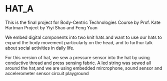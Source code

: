# HAT_A
This is the final project for Body-Centric Technologies Course by Prof. Kate Hartman
Project by Yiyi Shao and Feng Yuan

We embed digital components into two knit hats and want to use our hats to expand the body movement particularly on the head, and to furthur talk about social activities in daily life.

For this version of hat, we sew a pressure sensor into the hat by using conductive thread and press sensing fabric. A led string was sewed all around the hat,and we are using embedded mircrophone, sound sensor and accelerometer sensor circuit playground 
